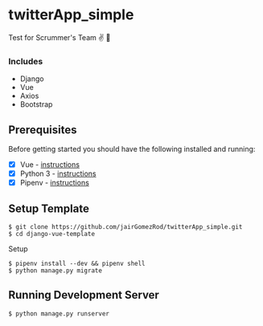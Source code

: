 # twitterApp_simple 
Test for Scrummer's Team ✌️ 🐍

### Includes

* Django
* Vue
* Axios
* Bootstrap


## Prerequisites

Before getting started you should have the following installed and running:

- [X] Vue - [instructions](https://es.vuejs.org/)
- [X] Python 3 - [instructions](https://wiki.python.org/moin/BeginnersGuide)
- [X] Pipenv - [instructions](https://pipenv.readthedocs.io/en/latest/install/#installing-pipenv)

## Setup Template

```
$ git clone https://github.com/jairGomezRod/twitterApp_simple.git
$ cd django-vue-template
```

Setup
```
$ pipenv install --dev && pipenv shell
$ python manage.py migrate
```

## Running Development Server

```
$ python manage.py runserver
```


